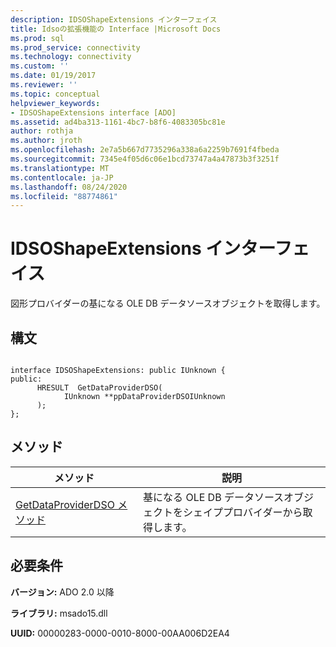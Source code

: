 ```yaml
---
description: IDSOShapeExtensions インターフェイス
title: Idsoの拡張機能の Interface |Microsoft Docs
ms.prod: sql
ms.prod_service: connectivity
ms.technology: connectivity
ms.custom: ''
ms.date: 01/19/2017
ms.reviewer: ''
ms.topic: conceptual
helpviewer_keywords:
- IDSOShapeExtensions interface [ADO]
ms.assetid: ad4ba313-1161-4bc7-b8f6-4083305bc81e
author: rothja
ms.author: jroth
ms.openlocfilehash: 2e7a5b667d7735296a338a6a2259b7691f4fbeda
ms.sourcegitcommit: 7345e4f05d6c06e1bcd73747a4a47873b3f3251f
ms.translationtype: MT
ms.contentlocale: ja-JP
ms.lasthandoff: 08/24/2020
ms.locfileid: "88774861"
---
```

# <a name="idsoshapeextensions-interface"></a>IDSOShapeExtensions インターフェイス
図形プロバイダーの基になる OLE DB データソースオブジェクトを取得します。  
  
## <a name="syntax"></a>構文  
  
```  
  
interface IDSOShapeExtensions: public IUnknown {  
public:  
      HRESULT  GetDataProviderDSO(  
            IUnknown **ppDataProviderDSOIUnknown  
      );  
};  
```  
  
## <a name="methods"></a>メソッド  
  
|メソッド|説明|  
|-|-|  
|[GetDataProviderDSO メソッド](./getdataproviderdso-method.md)|基になる OLE DB データソースオブジェクトをシェイププロバイダーから取得します。|  
  
## <a name="requirements"></a>必要条件  
 **バージョン:** ADO 2.0 以降  
  
 **ライブラリ:** msado15.dll  
  
 **UUID:** 00000283-0000-0010-8000-00AA006D2EA4